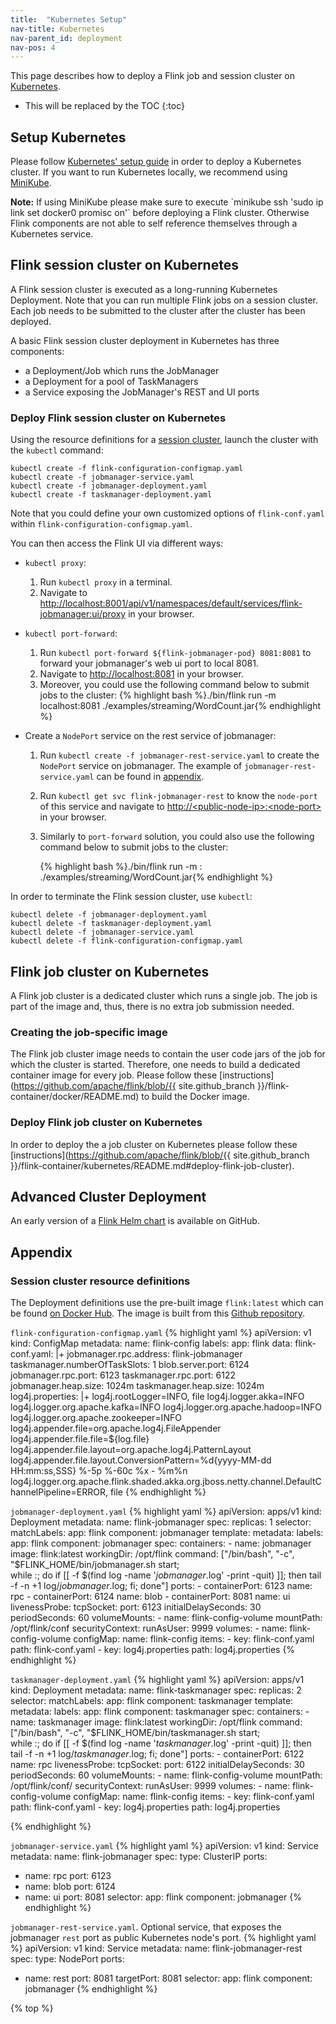 ```yaml
---
title:  "Kubernetes Setup"
nav-title: Kubernetes
nav-parent_id: deployment
nav-pos: 4
---
```

<!--
Licensed to the Apache Software Foundation (ASF) under one
or more contributor license agreements.  See the NOTICE file
distributed with this work for additional information
regarding copyright ownership.  The ASF licenses this file
to you under the Apache License, Version 2.0 (the
"License"); you may not use this file except in compliance
with the License.  You may obtain a copy of the License at

  http://www.apache.org/licenses/LICENSE-2.0

Unless required by applicable law or agreed to in writing,
software distributed under the License is distributed on an
"AS IS" BASIS, WITHOUT WARRANTIES OR CONDITIONS OF ANY
KIND, either express or implied.  See the License for the
specific language governing permissions and limitations
under the License.
-->

This page describes how to deploy a Flink job and session cluster on [Kubernetes](https://kubernetes.io).

* This will be replaced by the TOC
{:toc}

## Setup Kubernetes

Please follow [Kubernetes' setup guide](https://kubernetes.io/docs/setup/) in order to deploy a Kubernetes cluster.
If you want to run Kubernetes locally, we recommend using [MiniKube](https://kubernetes.io/docs/setup/minikube/).

<div class="alert alert-info" markdown="span">
  <strong>Note:</strong> If using MiniKube please make sure to execute `minikube ssh 'sudo ip link set docker0 promisc on'` before deploying a Flink cluster. 
  Otherwise Flink components are not able to self reference themselves through a Kubernetes service. 
</div>

## Flink session cluster on Kubernetes

A Flink session cluster is executed as a long-running Kubernetes Deployment. 
Note that you can run multiple Flink jobs on a session cluster.
Each job needs to be submitted to the cluster after the cluster has been deployed.

A basic Flink session cluster deployment in Kubernetes has three components:

* a Deployment/Job which runs the JobManager
* a Deployment for a pool of TaskManagers
* a Service exposing the JobManager's REST and UI ports

### Deploy Flink session cluster on Kubernetes

Using the resource definitions for a [session cluster](#session-cluster-resource-definitions), launch the cluster with the `kubectl` command:

    kubectl create -f flink-configuration-configmap.yaml
    kubectl create -f jobmanager-service.yaml
    kubectl create -f jobmanager-deployment.yaml
    kubectl create -f taskmanager-deployment.yaml

Note that you could define your own customized options of `flink-conf.yaml` within `flink-configuration-configmap.yaml`.

You can then access the Flink UI via different ways:
*  `kubectl proxy`:

    1. Run `kubectl proxy` in a terminal.
    2. Navigate to [http://localhost:8001/api/v1/namespaces/default/services/flink-jobmanager:ui/proxy](http://localhost:8001/api/v1/namespaces/default/services/flink-jobmanager:ui/proxy) in your browser.

*  `kubectl port-forward`:
    1. Run `kubectl port-forward ${flink-jobmanager-pod} 8081:8081` to forward your jobmanager's web ui port to local 8081.
    2. Navigate to [http://localhost:8081](http://localhost:8081) in your browser.
    3. Moreover, you could use the following command below to submit jobs to the cluster:
    {% highlight bash %}./bin/flink run -m localhost:8081 ./examples/streaming/WordCount.jar{% endhighlight %}

*  Create a `NodePort` service on the rest service of jobmanager:
    1. Run `kubectl create -f jobmanager-rest-service.yaml` to create the `NodePort` service on jobmanager. The example of `jobmanager-rest-service.yaml` can be found in [appendix](#session-cluster-resource-definitions).
    2. Run `kubectl get svc flink-jobmanager-rest` to know the `node-port` of this service and navigate to [http://&lt;public-node-ip&gt;:&lt;node-port&gt;](http://<public-node-ip>:<node-port>) in your browser.
    3. Similarly to `port-forward` solution, you could also use the following command below to submit jobs to the cluster:

        {% highlight bash %}./bin/flink run -m <public-node-ip>:<node-port> ./examples/streaming/WordCount.jar{% endhighlight %}

In order to terminate the Flink session cluster, use `kubectl`:

    kubectl delete -f jobmanager-deployment.yaml
    kubectl delete -f taskmanager-deployment.yaml
    kubectl delete -f jobmanager-service.yaml
    kubectl delete -f flink-configuration-configmap.yaml

## Flink job cluster on Kubernetes

A Flink job cluster is a dedicated cluster which runs a single job. 
The job is part of the image and, thus, there is no extra job submission needed. 

### Creating the job-specific image

The Flink job cluster image needs to contain the user code jars of the job for which the cluster is started.
Therefore, one needs to build a dedicated container image for every job.
Please follow these [instructions](https://github.com/apache/flink/blob/{{ site.github_branch }}/flink-container/docker/README.md) to build the Docker image.
    
### Deploy Flink job cluster on Kubernetes

In order to deploy the a job cluster on Kubernetes please follow these [instructions](https://github.com/apache/flink/blob/{{ site.github_branch }}/flink-container/kubernetes/README.md#deploy-flink-job-cluster).

## Advanced Cluster Deployment

An early version of a [Flink Helm chart](https://github.com/docker-flink/examples) is available on GitHub.

## Appendix

### Session cluster resource definitions

The Deployment definitions use the pre-built image `flink:latest` which can be found [on Docker Hub](https://hub.docker.com/r/_/flink/).
The image is built from this [Github repository](https://github.com/docker-flink/docker-flink).

`flink-configuration-configmap.yaml`
{% highlight yaml %}
apiVersion: v1
kind: ConfigMap
metadata:
  name: flink-config
  labels:
    app: flink
data:
  flink-conf.yaml: |+
    jobmanager.rpc.address: flink-jobmanager
    taskmanager.numberOfTaskSlots: 1
    blob.server.port: 6124
    jobmanager.rpc.port: 6123
    taskmanager.rpc.port: 6122
    jobmanager.heap.size: 1024m
    taskmanager.heap.size: 1024m
  log4j.properties: |+
    log4j.rootLogger=INFO, file
    log4j.logger.akka=INFO
    log4j.logger.org.apache.kafka=INFO
    log4j.logger.org.apache.hadoop=INFO
    log4j.logger.org.apache.zookeeper=INFO
    log4j.appender.file=org.apache.log4j.FileAppender
    log4j.appender.file.file=${log.file}
    log4j.appender.file.layout=org.apache.log4j.PatternLayout
    log4j.appender.file.layout.ConversionPattern=%d{yyyy-MM-dd HH:mm:ss,SSS} %-5p %-60c %x - %m%n
    log4j.logger.org.apache.flink.shaded.akka.org.jboss.netty.channel.DefaultChannelPipeline=ERROR, file
{% endhighlight %}

`jobmanager-deployment.yaml`
{% highlight yaml %}
apiVersion: apps/v1
kind: Deployment
metadata:
  name: flink-jobmanager
spec:
  replicas: 1
  selector:
    matchLabels:
      app: flink
      component: jobmanager
  template:
    metadata:
      labels:
        app: flink
        component: jobmanager
    spec:
      containers:
      - name: jobmanager
        image: flink:latest
        workingDir: /opt/flink
        command: ["/bin/bash", "-c", "$FLINK_HOME/bin/jobmanager.sh start;\
          while :;
          do
            if [[ -f $(find log -name '*jobmanager*.log' -print -quit) ]];
              then tail -f -n +1 log/*jobmanager*.log;
            fi;
          done"]
        ports:
        - containerPort: 6123
          name: rpc
        - containerPort: 6124
          name: blob
        - containerPort: 8081
          name: ui
        livenessProbe:
          tcpSocket:
            port: 6123
          initialDelaySeconds: 30
          periodSeconds: 60
        volumeMounts:
        - name: flink-config-volume
          mountPath: /opt/flink/conf
        securityContext:
          runAsUser: 9999
      volumes:
      - name: flink-config-volume
        configMap:
          name: flink-config
          items:
          - key: flink-conf.yaml
            path: flink-conf.yaml
          - key: log4j.properties
            path: log4j.properties
{% endhighlight %}

`taskmanager-deployment.yaml`
{% highlight yaml %}
apiVersion: apps/v1
kind: Deployment
metadata:
  name: flink-taskmanager
spec:
  replicas: 2
  selector:
    matchLabels:
      app: flink
      component: taskmanager
  template:
    metadata:
      labels:
        app: flink
        component: taskmanager
    spec:
      containers:
      - name: taskmanager
        image: flink:latest
        workingDir: /opt/flink
        command: ["/bin/bash", "-c", "$FLINK_HOME/bin/taskmanager.sh start; \
          while :;
          do
            if [[ -f $(find log -name '*taskmanager*.log' -print -quit) ]];
              then tail -f -n +1 log/*taskmanager*.log;
            fi;
          done"]
        ports:
        - containerPort: 6122
          name: rpc
        livenessProbe:
          tcpSocket:
            port: 6122
          initialDelaySeconds: 30
          periodSeconds: 60
        volumeMounts:
        - name: flink-config-volume
          mountPath: /opt/flink/conf/
        securityContext:
          runAsUser: 9999
      volumes:
      - name: flink-config-volume
        configMap:
          name: flink-config
          items:
          - key: flink-conf.yaml
            path: flink-conf.yaml
          - key: log4j.properties
            path: log4j.properties

{% endhighlight %}

`jobmanager-service.yaml`
{% highlight yaml %}
apiVersion: v1
kind: Service
metadata:
  name: flink-jobmanager
spec:
  type: ClusterIP
  ports:
  - name: rpc
    port: 6123
  - name: blob
    port: 6124
  - name: ui
    port: 8081
  selector:
    app: flink
    component: jobmanager
{% endhighlight %}

`jobmanager-rest-service.yaml`. Optional service, that exposes the jobmanager `rest` port as public Kubernetes node's port.
{% highlight yaml %}
apiVersion: v1
kind: Service
metadata:
  name: flink-jobmanager-rest
spec:
  type: NodePort
  ports:
  - name: rest
    port: 8081
    targetPort: 8081
  selector:
    app: flink
    component: jobmanager
{% endhighlight %}

{% top %}
